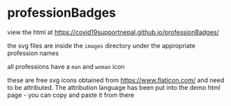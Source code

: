 # professionBadges

view the html at https://covid19supportnepal.github.io/professionBadges/

the svg files are inside the `images` directory under the appropriate profession names

all professions have a `man` and `woman` icon

these are free svg icons obtained from https://www.flaticon.com/ and need to be attributed. The attribution language has been put into the demo html page - you can copy and paste it from there
